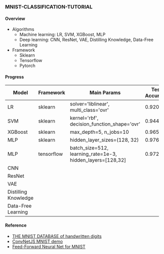 ### MNIST-CLASSIFICATION-TUTORIAL
#### Overview
- Algorithms
    - Machine learning: LR, SVM, XGBoost, MLP
    - Deep learning: CNN, ResNet, VAE, Distilling Knowledge, Data-Free Learning 
- Framework
    - Sklearn
    - Tensorflow
    - Pytorch
#### Progress
Model | Framework | Main Params | Test Accuracy | Time Cost /s | Comments
---| --- | --- | --- | --- | ---
LR | sklearn | solver='liblinear', multi_class='ovr' | 0.9202 | 57.87
SVM | sklearn | kernel='rbf', decision_function_shape='ovr' | 0.9446 | 556.91
XGBoost | sklearn | max_depth=5, n_jobs=10 | 0.9651 | 141.38
MLP | sklearn | hidden_layer_sizes=(128, 32) | 0.9768 | 44.80
MLP | tensorflow | batch_size=512, learning_rate=1e-3, hidden_layers=[128,32]| 0.9725 | 43.84
CNN |
ResNet |
VAE | 
Distilling Knowledge |
Data-Free Learning |

#### Reference
- [THE MNIST DATABASE of handwritten digits](http://yann.lecun.com/exdb/mnist/)
- [ConvNetJS MNIST demo](https://cs.stanford.edu/people/karpathy/convnetjs/demo/mnist.html)
- [Feed-Forward Neural Net for MNIST](https://wpovell.net/posts/ffnn-mnist.html)